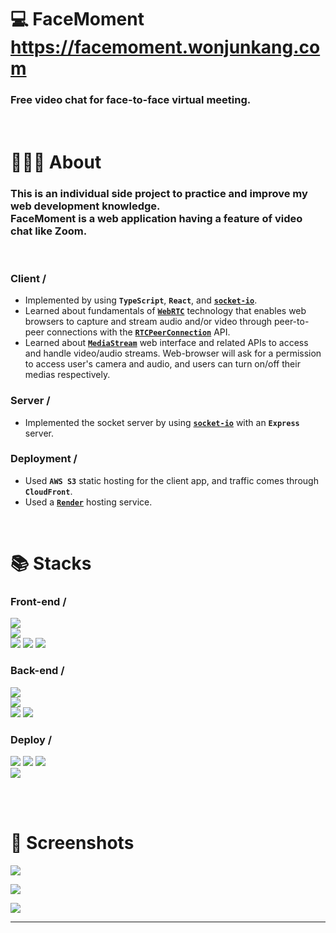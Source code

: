 # **💻 FaceMoment**</BR>**https://facemoment.wonjunkang.com**

### Free video chat for face-to-face virtual meeting.

</br>

# **👨🏻‍💻 About**

### This is an individual side project to practice and improve my web development knowledge. </br>FaceMoment is a web application having a feature of video chat like Zoom.

</br>

### **Client /**

- Implemented by using **`TypeScript`**, **`React`**, and **[`socket-io`](https://socket.io/)**.
- Learned about fundamentals of **[`WebRTC`]()** technology that enables web browsers to capture and stream audio and/or video through peer-to-peer connections with the **[`RTCPeerConnection`](https://developer.mozilla.org/en-US/docs/Web/API/RTCPeerConnection)** API.
- Learned about **[`MediaStream`](https://developer.mozilla.org/en-US/docs/Web/API/MediaStream)** web interface and related APIs to access and handle video/audio streams. Web-browser will ask for a permission to access user's camera and audio, and users can turn on/off their medias respectively.

### **Server /**

- Implemented the socket server by using **[`socket-io`](https://socket.io/)** with an **`Express`** server.

### **Deployment /**

- Used **`AWS S3`** static hosting for the client app, and traffic comes through **`CloudFront`**.
- Used a **[`Render`](https://render.com/)** hosting service.

</br>

# **📚 Stacks**

### **Front-end /**

![](https://img.shields.io/badge/frontend-TYPESCRIPT-1c6bb4?style=for-the-badge&logo=typescript)</br>
![](https://img.shields.io/badge/frontend-react-81d8f7?style=for-the-badge&logo=react)</br>
![](https://img.shields.io/badge/MediaStream-f5f5f5)
![](https://img.shields.io/badge/WebRTC-f5f5f5)
![](https://img.shields.io/badge/Socket.io-f5f5f5)

### **Back-end /**

![](https://img.shields.io/badge/backend-JAVASCRIPT-ffed26?style=for-the-badge&logo=javascript)</br>
![](https://img.shields.io/badge/backend-node.js-008a55?style=for-the-badge&logo=node.js)</br>
![](https://img.shields.io/badge/Socket.io-f5f5f5)
![](https://img.shields.io/badge/Express-f5f5f5)

### **Deploy /**

![](https://img.shields.io/badge/s3-232f3e?style=for-the-badge&logo=amazon)
![](https://img.shields.io/badge/cloudfront-232f3e?style=for-the-badge)
![](https://img.shields.io/badge/route53-232f3e?style=for-the-badge)</br>
![](https://img.shields.io/badge/Render-232f3e?style=for-the-badge&logo=render)

</br></br>

# 📸 **Screenshots**

![](https://wj-archive.s3.amazonaws.com/facemoment_img02.png)

![](https://wj-archive.s3.amazonaws.com/facemoment_img04.png)

![](https://wj-archive.s3.amazonaws.com/facemoment_img01.jpeg)

---
